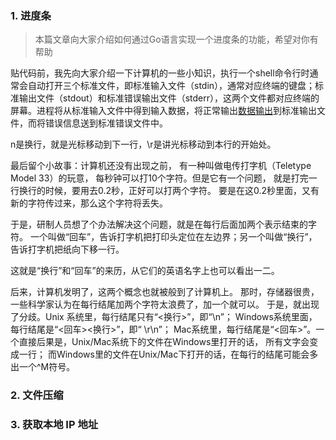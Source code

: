 ### 1. 进度条

> 本篇文章向大家介绍如何通过Go语言实现一个进度条的功能，希望对你有帮助

贴代码前，我先向大家介绍一下计算机的一些小知识，执行一个shell命令行时通常会自动打开三个标准文件，即标准输入文件（stdin），通常对应终端的键盘；标准输出文件（stdout）和标准错误输出文件（stderr），这两个文件都对应终端的屏幕。进程将从标准输入文件中得到输入数据，将正常输出[数据输出](https://baike.baidu.com/item/数据输出/5885826)到标准输出文件，而将错误信息送到标准错误文件中。

n是换行，就是光标移动到下一行，\r是讲光标移动到本行的开始处。

最后留个小故事：计算机还没有出现之前，
有一种叫做电传打字机（Teletype Model 33）的玩意，
每秒钟可以打10个字符。但是它有一个问题，
就是打完一行换行的时候，要用去0.2秒，正好可以打两个字符。
要是在这0.2秒里面，又有新的字符传过来，那么这个字符将丢失。

于是，研制人员想了个办法解决这个问题，就是在每行后面加两个表示结束的字符。
一个叫做“回车”，告诉打字机把打印头定位在左边界；另一个叫做“换行”，告诉打字机把纸向下移一行。

这就是“换行”和“回车”的来历，从它们的英语名字上也可以看出一二。

后来，计算机发明了，这两个概念也就被般到了计算机上。
那时，存储器很贵，一些科学家认为在每行结尾加两个字符太浪费了，加一个就可以。
于是，就出现了分歧。Unix 系统里，每行结尾只有“<换行>”，即“\n”；
Windows系统里面，每行结尾是“<回车><换行>”，即“ \r\n”；
Mac系统里，每行结尾是“<回车>”。一个直接后果是，Unix/Mac系统下的文件在Windows里打开的话，
所有文字会变成一行；
而Windows里的文件在Unix/Mac下打开的话，在每行的结尾可能会多出一个^M符号。

### 2. 文件压缩



###  3. 获取本地 IP 地址

